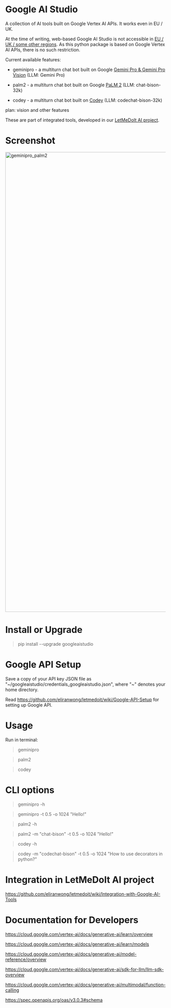# Google AI Studio

A collection of AI tools built on Google Vertex AI APIs. It works even in EU / UK.

At the time of writing, web-based Google AI Studio is not accessible in [EU / UK / some other regions](https://ai.google.dev/available_regions#available_regions).  As this python package is based on Google Vertex AI APIs, there is no such restriction.

Current available features:

* geminipro - a multiturn chat bot built on Google [Gemini Pro & Gemini Pro Vision](https://cloud.google.com/vertex-ai/docs/generative-ai/multimodal/overview) (LLM: Gemini Pro)

* palm2 - a multiturn chat bot built on Google [PaLM 2](https://cloud.google.com/vertex-ai/docs/generative-ai/language-model-overview) (LLM: chat-bison-32k)

* codey - a multiturn chat bot built on [Codey](https://cloud.google.com/vertex-ai/docs/generative-ai/code/code-models-overview) (LLM: codechat-bison-32k)

plan: vision and other features

These are part of integrated tools, developed in our [LetMeDoIt AI project](https://github.com/eliranwong/letmedoit).

# Screenshot

<img width="1440" alt="geminipro_palm2" src="https://github.com/eliranwong/letmedoit/assets/25262722/dc6f874e-ae11-4514-9ed0-3d22f2b1985c">

# Install or Upgrade

> pip install --upgrade googleaistudio

# Google API Setup

Save a copy of your API key JSON file as "\~/googleaistudio/credentials_googleaistudio.json", where "\~" denotes your home directory.

Read https://github.com/eliranwong/letmedoit/wiki/Google-API-Setup for setting up Google API.

# Usage

Run in terminal:

> geminipro

> palm2

> codey

# CLI options

> geminipro -h

> geminipro -t 0.5 -o 1024 "Hello!"

> palm2 -h

> palm2 -m "chat-bison" -t 0.5 -o 1024 "Hello!"

> codey -h

> codey -m "codechat-bison" -t 0.5 -o 1024 "How to use decorators in python?"

# Integration in LetMeDoIt AI project

https://github.com/eliranwong/letmedoit/wiki/Integration-with-Google-AI-Tools

# Documentation for Developers

https://cloud.google.com/vertex-ai/docs/generative-ai/learn/overview

https://cloud.google.com/vertex-ai/docs/generative-ai/learn/models

https://cloud.google.com/vertex-ai/docs/generative-ai/model-reference/overview

https://cloud.google.com/vertex-ai/docs/generative-ai/sdk-for-llm/llm-sdk-overview

https://cloud.google.com/vertex-ai/docs/generative-ai/multimodal/function-calling

https://spec.openapis.org/oas/v3.0.3#schema

